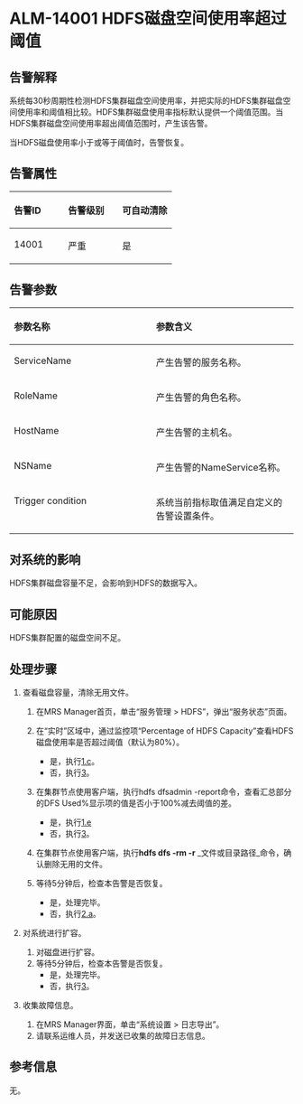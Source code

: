 # ALM-14001 HDFS磁盘空间使用率超过阈值<a name="ZH-CN_TOPIC_0093195047"></a>

## 告警解释<a name="zh-cn_topic_0035998721_section6883221"></a>

系统每30秒周期性检测HDFS集群磁盘空间使用率，并把实际的HDFS集群磁盘空间使用率和阈值相比较。HDFS集群磁盘使用率指标默认提供一个阈值范围。当HDFS集群磁盘空间使用率超出阈值范围时，产生该告警。

当HDFS磁盘使用率小于或等于阈值时，告警恢复。

## 告警属性<a name="zh-cn_topic_0035998721_section61948991"></a>

<a name="zh-cn_topic_0035998721_table48889850"></a>
<table><thead align="left"><tr id="zh-cn_topic_0035998721_row1927776"><th class="cellrowborder" valign="top" width="33.33333333333333%" id="mcps1.1.4.1.1"><p id="zh-cn_topic_0035998721_p21932166"><a name="zh-cn_topic_0035998721_p21932166"></a><a name="zh-cn_topic_0035998721_p21932166"></a>告警ID</p>
</th>
<th class="cellrowborder" valign="top" width="33.33333333333333%" id="mcps1.1.4.1.2"><p id="zh-cn_topic_0035998721_p31674992"><a name="zh-cn_topic_0035998721_p31674992"></a><a name="zh-cn_topic_0035998721_p31674992"></a>告警级别</p>
</th>
<th class="cellrowborder" valign="top" width="33.33333333333333%" id="mcps1.1.4.1.3"><p id="zh-cn_topic_0035998721_p15537542"><a name="zh-cn_topic_0035998721_p15537542"></a><a name="zh-cn_topic_0035998721_p15537542"></a>可自动清除</p>
</th>
</tr>
</thead>
<tbody><tr id="zh-cn_topic_0035998721_row50581426"><td class="cellrowborder" valign="top" width="33.33333333333333%" headers="mcps1.1.4.1.1 "><p id="zh-cn_topic_0035998721_p3454809"><a name="zh-cn_topic_0035998721_p3454809"></a><a name="zh-cn_topic_0035998721_p3454809"></a>14001</p>
</td>
<td class="cellrowborder" valign="top" width="33.33333333333333%" headers="mcps1.1.4.1.2 "><p id="zh-cn_topic_0035998721_p11404133"><a name="zh-cn_topic_0035998721_p11404133"></a><a name="zh-cn_topic_0035998721_p11404133"></a>严重</p>
</td>
<td class="cellrowborder" valign="top" width="33.33333333333333%" headers="mcps1.1.4.1.3 "><p id="zh-cn_topic_0035998721_p51319614"><a name="zh-cn_topic_0035998721_p51319614"></a><a name="zh-cn_topic_0035998721_p51319614"></a>是</p>
</td>
</tr>
</tbody>
</table>

## 告警参数<a name="zh-cn_topic_0035998721_section20670010"></a>

<a name="zh-cn_topic_0035998721_table63248075"></a>
<table><thead align="left"><tr id="zh-cn_topic_0035998721_row60232767"><th class="cellrowborder" valign="top" width="50%" id="mcps1.1.3.1.1"><p id="zh-cn_topic_0035998721_p47015983"><a name="zh-cn_topic_0035998721_p47015983"></a><a name="zh-cn_topic_0035998721_p47015983"></a>参数名称</p>
</th>
<th class="cellrowborder" valign="top" width="50%" id="mcps1.1.3.1.2"><p id="zh-cn_topic_0035998721_p50198296"><a name="zh-cn_topic_0035998721_p50198296"></a><a name="zh-cn_topic_0035998721_p50198296"></a>参数含义</p>
</th>
</tr>
</thead>
<tbody><tr id="zh-cn_topic_0035998721_row39530145"><td class="cellrowborder" valign="top" width="50%" headers="mcps1.1.3.1.1 "><p id="zh-cn_topic_0035998721_p47825138"><a name="zh-cn_topic_0035998721_p47825138"></a><a name="zh-cn_topic_0035998721_p47825138"></a>ServiceName</p>
</td>
<td class="cellrowborder" valign="top" width="50%" headers="mcps1.1.3.1.2 "><p id="zh-cn_topic_0035998721_p48630964"><a name="zh-cn_topic_0035998721_p48630964"></a><a name="zh-cn_topic_0035998721_p48630964"></a>产生告警的服务名称。</p>
</td>
</tr>
<tr id="zh-cn_topic_0035998721_row35025494"><td class="cellrowborder" valign="top" width="50%" headers="mcps1.1.3.1.1 "><p id="zh-cn_topic_0035998721_p18492804"><a name="zh-cn_topic_0035998721_p18492804"></a><a name="zh-cn_topic_0035998721_p18492804"></a>RoleName</p>
</td>
<td class="cellrowborder" valign="top" width="50%" headers="mcps1.1.3.1.2 "><p id="zh-cn_topic_0035998721_p21522166"><a name="zh-cn_topic_0035998721_p21522166"></a><a name="zh-cn_topic_0035998721_p21522166"></a>产生告警的角色名称。</p>
</td>
</tr>
<tr id="zh-cn_topic_0035998721_row59481773"><td class="cellrowborder" valign="top" width="50%" headers="mcps1.1.3.1.1 "><p id="zh-cn_topic_0035998721_p53294272"><a name="zh-cn_topic_0035998721_p53294272"></a><a name="zh-cn_topic_0035998721_p53294272"></a>HostName</p>
</td>
<td class="cellrowborder" valign="top" width="50%" headers="mcps1.1.3.1.2 "><p id="zh-cn_topic_0035998721_p21868813"><a name="zh-cn_topic_0035998721_p21868813"></a><a name="zh-cn_topic_0035998721_p21868813"></a>产生告警的主机名。</p>
</td>
</tr>
<tr id="zh-cn_topic_0035998721_row62601592"><td class="cellrowborder" valign="top" width="50%" headers="mcps1.1.3.1.1 "><p id="zh-cn_topic_0035998721_p37564172"><a name="zh-cn_topic_0035998721_p37564172"></a><a name="zh-cn_topic_0035998721_p37564172"></a>NSName</p>
</td>
<td class="cellrowborder" valign="top" width="50%" headers="mcps1.1.3.1.2 "><p id="zh-cn_topic_0035998721_p22799085"><a name="zh-cn_topic_0035998721_p22799085"></a><a name="zh-cn_topic_0035998721_p22799085"></a>产生告警的NameService名称。</p>
</td>
</tr>
<tr id="zh-cn_topic_0035998721_row3865173"><td class="cellrowborder" valign="top" width="50%" headers="mcps1.1.3.1.1 "><p id="zh-cn_topic_0035998721_p44643603"><a name="zh-cn_topic_0035998721_p44643603"></a><a name="zh-cn_topic_0035998721_p44643603"></a>Trigger condition</p>
</td>
<td class="cellrowborder" valign="top" width="50%" headers="mcps1.1.3.1.2 "><p id="zh-cn_topic_0035998721_p59362130"><a name="zh-cn_topic_0035998721_p59362130"></a><a name="zh-cn_topic_0035998721_p59362130"></a>系统当前指标取值满足自定义的告警设置条件。</p>
</td>
</tr>
</tbody>
</table>

## 对系统的影响<a name="zh-cn_topic_0035998721_section51812368"></a>

HDFS集群磁盘容量不足，会影响到HDFS的数据写入。

## 可能原因<a name="zh-cn_topic_0035998721_section63658128"></a>

HDFS集群配置的磁盘空间不足。

## 处理步骤<a name="zh-cn_topic_0035998721_section36052245"></a>

1.  查看磁盘容量，清除无用文件。
    1.  在MRS Manager首页，单击“服务管理 \> HDFS”，弹出“服务状态”页面。
    2.  在“实时”区域中，通过监控项“Percentage of HDFS Capacity”查看HDFS磁盘使用率是否超过阈值（默认为80%）。
        -   是，执行[1.c](#zh-cn_topic_0035998721_cn_58_42_000001_5_mmccppss_step5)。
        -   否，执行[3](#zh-cn_topic_0035998721_li3615206615328)。

    3.  <a name="zh-cn_topic_0035998721_cn_58_42_000001_5_mmccppss_step5"></a>在集群节点使用客户端，执行hdfs dfsadmin -report命令，查看汇总部分的DFS Used%显示项的值是否小于100%减去阈值的差。
        -   是，执行[1.e](#zh-cn_topic_0035998721_li39567352)
        -   否，执行[3](#zh-cn_topic_0035998721_li3615206615328)。

    4.  在集群节点使用客户端，执行**hdfs dfs -rm -r** _文件或目录路径_命令，确认删除无用的文件。
    5.  <a name="zh-cn_topic_0035998721_li39567352"></a>等待5分钟后，检查本告警是否恢复。
        -   是，处理完毕。
        -   否，执行[2.a](#zh-cn_topic_0035998721_cn_58_42_000001_5_mmccppss_step13)。


2.  对系统进行扩容。
    1.  <a name="zh-cn_topic_0035998721_cn_58_42_000001_5_mmccppss_step13"></a>对磁盘进行扩容。
    2.  等待5分钟后，检查本告警是否恢复。
        -   是，处理完毕。
        -   否，执行[3](#zh-cn_topic_0035998721_li3615206615328)。


3.  <a name="zh-cn_topic_0035998721_li3615206615328"></a>收集故障信息。
    1.  在MRS Manager界面，单击“系统设置 \> 日志导出”。
    2.  请联系运维人员，并发送已收集的故障日志信息。


## 参考信息<a name="zh-cn_topic_0035998721_section56034750"></a>

无。

